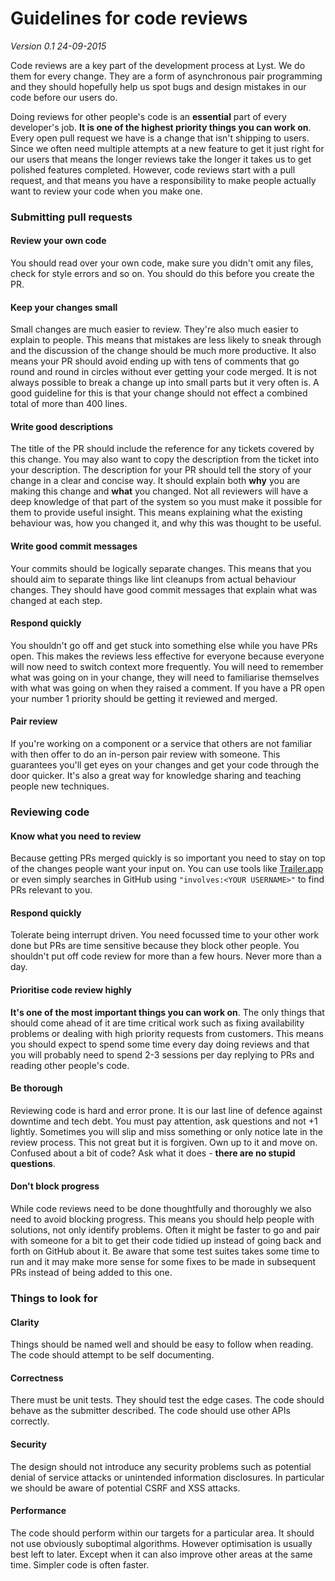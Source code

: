 Guidelines for code reviews
===========================

_Version 0.1 24-09-2015_


Code reviews are a key part of the development process at Lyst. We do them for every change. They are a form of asynchronous pair programming and they should hopefully help us spot bugs and design mistakes in our code before our users do.

Doing reviews for other people's code is an **essential** part of every developer's job. **It is one of the highest priority things you can work on**. Every open pull request we have is a change that isn't shipping to users. Since we often need multiple attempts at a new feature to get it just right for our users that means the longer reviews take the longer it takes us to get polished features completed.
However, code reviews start with a pull request, and that means you have a responsibility to make people actually want to review your code when you make one.

### Submitting pull requests

#### Review your own code

You should read over your own code, make sure you didn't omit any files, check for style errors and so on. You should do this before you create the PR.

#### Keep your changes small

Small changes are much easier to review.  They're also much easier to explain to people. This means that mistakes are less likely to sneak through and the discussion of the change should be much more productive. It also means your PR should avoid ending up with tens of comments that go round and round in circles without ever getting your code merged. It is not always possible to break a change up into small parts but it very often is. A good guideline for this is that your change should not effect a combined total of more than 400 lines.

#### Write good descriptions

The title of the PR should include the reference for any tickets covered by this change. You may also want to copy the description from the ticket into your description. The description for your PR should tell the story of your change in a clear and concise way. It should explain both **why** you are making this change and **what** you changed. Not all reviewers will have a deep knowledge of that part of the system so you must make it possible for them to provide useful insight. This means explaining what the existing behaviour was, how you changed it, and why this was thought to be useful.

#### Write good commit messages

Your commits should be logically separate changes. This means that you should aim to separate things like lint cleanups from actual behaviour changes. They should have good commit messages that explain what was changed at each step.

#### Respond quickly

You shouldn't go off and get stuck into something else while you have PRs open. This makes the reviews less effective for everyone because everyone will now need to switch context more frequently. You will need to remember what was going on in your change, they will need to familiarise themselves with what was going on when they raised a comment. If you have a PR open your number 1 priority should be getting it reviewed and merged.

#### Pair review

If you're working on a component or a service that others are not familiar with then offer to do an in-person pair review with someone. This guarantees you'll get eyes on your changes and get your code through the door quicker. It's also a great way for knowledge sharing and teaching people new techniques.

### Reviewing code

#### Know what you need to review

Because getting PRs merged quickly is so important you need to stay on top of the changes people want your input on. You can use tools like [Trailer.app](https://ptsochantaris.github.io/trailer/) or even simply searches in GitHub using `"involves:<YOUR USERNAME>"` to find PRs relevant to you.

#### Respond quickly

Tolerate being interrupt driven. You need focussed time to your other work done but PRs are time sensitive because they block other people. You shouldn't put off code review for more than a few hours. Never more than a day.

#### Prioritise code review highly

**It's one of the most important things you can work on**. The only things that should come ahead of it are time critical work such as fixing availability problems or dealing with high priority requests from customers. This means you should expect to spend some time every day doing reviews and that you will probably need to spend 2-3 sessions per day replying to PRs and reading other people's code.

#### Be thorough

Reviewing code is hard and error prone. It is our last line of defence against downtime and tech debt. You must pay attention, ask questions and not +1 lightly. Sometimes you will slip and miss something or only notice late in the review process. This not great but it is forgiven. Own up to it and move on. Confused about a bit of code? Ask what it does - **there are no stupid questions**.

#### Don't block progress

While code reviews need to be done thoughtfully and thoroughly we also need to avoid blocking progress. This means you should help people with solutions, not only identify problems. Often it might be faster to go and pair with someone for a bit to get their code tidied up instead of going back and forth on GitHub about it. Be aware that some test suites takes some time to run and it may make more sense for some fixes to be made in subsequent PRs instead of being added to this one.

### Things to look for

#### Clarity

Things should be named well and should be easy to follow when reading. The code should attempt to be self documenting.

#### Correctness

There must be unit tests. They should test the edge cases. The code should behave as the submitter described. The code should use other APIs correctly.

#### Security

The design should not introduce any security problems such as potential denial of service attacks or unintended information disclosures. In particular we should be aware of potential CSRF and XSS attacks.

#### Performance

The code should perform within our targets for a particular area. It should not use obviously suboptimal algorithms. However optimisation is usually best left to later. Except when it can also improve other areas at the same time. Simpler code is often faster.
